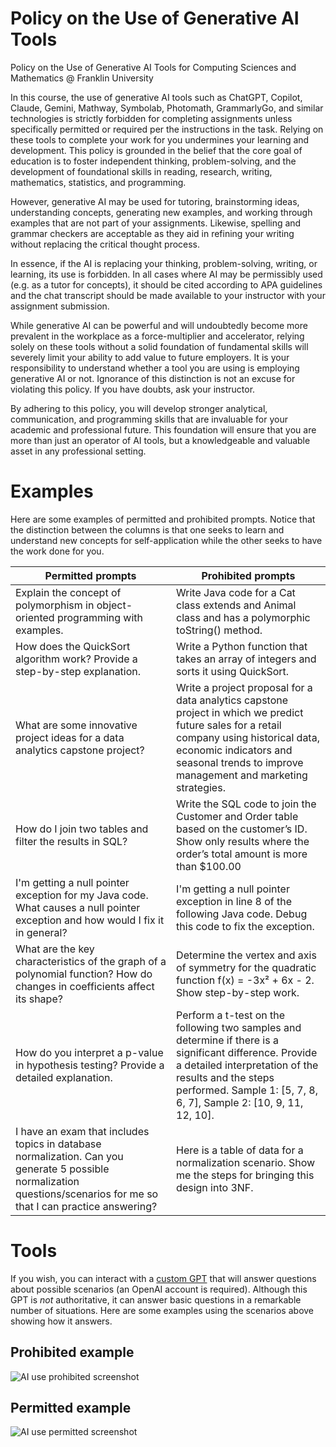 # Policy on the Use of Generative AI Tools
Policy on the Use of Generative AI Tools for Computing Sciences and Mathematics @ Franklin University

In this course, the use of generative AI tools such as ChatGPT, Copilot, Claude, Gemini, Mathway, Symbolab, Photomath, GrammarlyGo, and similar technologies is strictly forbidden for completing assignments unless specifically permitted or required per the instructions in the task. Relying on these tools to complete your work for you undermines your learning and development. This policy is grounded in the belief that the core goal of education is to foster independent thinking, problem-solving, and the development of foundational skills in reading, research, writing, mathematics, statistics, and programming.

However, generative AI may be used for tutoring, brainstorming ideas, understanding concepts, generating new examples, and working through examples that are not part of your assignments. Likewise, spelling and grammar checkers are acceptable as they aid in refining your writing without replacing the critical thought process.

In essence, if the AI is replacing your thinking, problem-solving, writing, or learning, its use is forbidden. In all cases where AI may be permissibly used (e.g. as a tutor for concepts), it should be cited according to APA guidelines and the chat transcript should be made available to your instructor with your assignment submission.

While generative AI can be powerful and will undoubtedly become more prevalent in the workplace as a force-multiplier and accelerator, relying solely on these tools without a solid foundation of fundamental skills will severely limit your ability to add value to future employers. It is your responsibility to understand whether a tool you are using is employing generative AI or not. Ignorance of this distinction is not an excuse for violating this policy. If you have doubts, ask your instructor.

By adhering to this policy, you will develop stronger analytical, communication, and programming skills that are invaluable for your academic and professional future. This foundation will ensure that you are more than just an operator of AI tools, but a knowledgeable and valuable asset in any professional setting.
# Examples

Here are some examples of permitted and prohibited prompts. Notice that the distinction between the columns is that one seeks to learn and understand new concepts for self-application while the other seeks to have the work done for you.

| Permitted prompts | Prohibited prompts |
| --- | --- |
| Explain the concept of polymorphism in object-oriented programming with examples. | Write Java code for a Cat class extends and Animal class and has a polymorphic toString() method. |
| How does the QuickSort algorithm work? Provide a step-by-step explanation. | Write a Python function that takes an array of integers and sorts it using QuickSort. |
| What are some innovative project ideas for a data analytics capstone project? | Write a project proposal for a data analytics capstone project in which we predict future sales for a retail company using historical data, economic indicators and seasonal trends to improve management and marketing strategies. |
| How do I join two tables and filter the results in SQL? | Write the SQL code to join the Customer and Order table based on the customer’s ID. Show only results where the order’s total amount is more than $100.00 |
| I'm getting a null pointer exception for my Java code. What causes a null pointer exception and how would I fix it in general? | I'm getting a null pointer exception in line 8 of the following Java code. Debug this code to fix the exception. |
| What are the key characteristics of the graph of a polynomial function? How do changes in coefficients affect its shape? | Determine the vertex and axis of symmetry for the quadratic function f(x) = -3x² + 6x - 2. Show step-by-step work. |
| How do you interpret a p-value in hypothesis testing? Provide a detailed explanation. | Perform a t-test on the following two samples and determine if there is a significant difference. Provide a detailed interpretation of the results and the steps performed. Sample 1: [5, 7, 8, 6, 7], Sample 2: [10, 9, 11, 12, 10]. |
| I have an exam that includes topics in database normalization. Can you generate 5 possible normalization questions/scenarios for me so that I can practice answering? | Here is a table of data for a normalization scenario. Show me the steps for bringing this design into 3NF. |

# Tools

If you wish, you can interact with a [custom GPT](https://chatgpt.com/g/g-4duNViDGC-generative-ai-usage-policy-checker) that will answer questions about possible scenarios (an OpenAI account is required). Although this GPT is _not_ authoritative, it can answer basic questions in a remarkable number of situations. Here are some examples using the scenarios above showing how it answers.

## Prohibited example
![AI use prohibited screenshot](https://github.com/toddawhittaker/CSM-AI-Policy/blob/main/AI_use_prohibited.png)

## Permitted example
![AI use permitted screenshot](https://github.com/toddawhittaker/CSM-AI-Policy/blob/main/AI_use_permitted.png)
